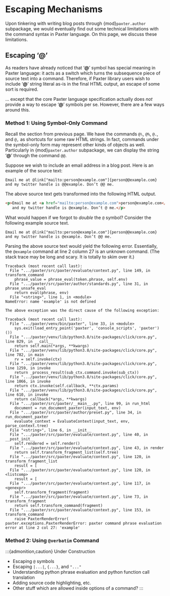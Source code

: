 # Escaping Mechanisms

Upon tinkering with writing blog posts through {mod}`paxter.author` subpackage,
we would eventually find out some technical limitations
with the command syntax in Paxter language.
On this page, we discuss these limitations.


## Escaping ‘@’

As readers have already noticed that ‘**@**’ symbol
has special meaning in Paxter language:
it acts as a switch which turns 
the subsequence piece of source text into a command.
Therefore, if Paxter library users wish to include ‘**@**’ string literal
as-is in the final HTML output, an escape of some sort is required.

… except that the core Paxter language specification actually
does _not_ provide a way to escape ‘**@**’ symbols per se.
However, there are a few ways around this.


### Method 1: Using Symbol-Only Command

Recall the [](predefined-raw-html) section from previous page.
We have the commands `@\`, `@%`, `@.`, and `@,`
as shortcuts for some raw HTML strings.
In fact, commands under the symbol-only form 
may represent other kinds of objects as well.
Particularly in {mod}`paxter.author` subpackage,
we can display the string ‘**@**’ through the command `@@`.

Suppose we wish to include an email address in a blog post.
Here is an example of the source text:

```paxter
Email me at @link["mailto:person@example.com"]{person@@example.com}
and my twitter handle is @@example. Don’t @@ me.
```

The above source text gets transformed into the following HTML output.

```html
<p>Email me at <a href="mailto:person@example.com">person@example.com</a>
   and my twitter handle is @example. Don’t @ me.</p>
```

What would happen if we forgot to _double_ the `@` symbol?
Consider the following example source text.

```paxter
Email me at @link["mailto:person@example.com"]{person@@example.com}
and my twitter handle is @example. Don’t @@ me.
```

Parsing the above source text would yield the following error.
Essentially, the `@example` command at line 2 column 27 is an unknown command.
(The stack trace may be long and scary. It is totally to skim over it.)

```pytb
Traceback (most recent call last):
  File ".../paxter/src/paxter/evaluate/context.py", line 149, in transform_command
    phrase_value = phrase_eval(token.phrase, self.env)
  File ".../paxter/src/paxter/author/standards.py", line 31, in phrase_unsafe_eval
    return eval(phrase, env)
  File "<string>", line 1, in <module>
NameError: name 'example' is not defined

The above exception was the direct cause of the following exception:

Traceback (most recent call last):
  File ".../paxter/venv/bin/paxter", line 33, in <module>
    sys.exit(load_entry_point('paxter', 'console_scripts', 'paxter')())
  File ".../paxter/venv/lib/python3.8/site-packages/click/core.py", line 829, in __call__
    return self.main(*args, **kwargs)
  File ".../paxter/venv/lib/python3.8/site-packages/click/core.py", line 782, in main
    rv = self.invoke(ctx)
  File ".../paxter/venv/lib/python3.8/site-packages/click/core.py", line 1259, in invoke
    return _process_result(sub_ctx.command.invoke(sub_ctx))
  File ".../paxter/venv/lib/python3.8/site-packages/click/core.py", line 1066, in invoke
    return ctx.invoke(self.callback, **ctx.params)
  File ".../paxter/venv/lib/python3.8/site-packages/click/core.py", line 610, in invoke
    return callback(*args, **kwargs)
  File ".../paxter/src/paxter/__main__.py", line 99, in run_html
    document = run_document_paxter(input_text, env)
  File ".../paxter/src/paxter/author/preset.py", line 34, in run_document_paxter
    evaluate_context = EvaluateContext(input_text, env, parse_context.tree)
  File "<string>", line 6, in __init__
  File ".../paxter/src/paxter/evaluate/context.py", line 40, in __post_init__
    self.rendered = self.render()
  File ".../paxter/src/paxter/evaluate/context.py", line 43, in render
    return self.transform_fragment_list(self.tree)
  File ".../paxter/src/paxter/evaluate/context.py", line 120, in transform_fragment_list
    result = [
  File ".../paxter/src/paxter/evaluate/context.py", line 120, in <listcomp>
    result = [
  File ".../paxter/src/paxter/evaluate/context.py", line 117, in <genexpr>
    self.transform_fragment(fragment)
  File ".../paxter/src/paxter/evaluate/context.py", line 73, in transform_fragment
    return self.transform_command(fragment)
  File ".../paxter/src/paxter/evaluate/context.py", line 153, in transform_command
    raise PaxterRenderError(
paxter.exceptions.PaxterRenderError: paxter command phrase evaluation error at line 2 col 27: 'example'
```


### Method 2: Using `@verbatim` Command

:::{admonition,caution} Under Construction
- Escaping `@` symbols
- Escaping `|...|`, `{...}`, and `"..."`
- Understanding python phrase evaluation and python function call translation
- Adding source code highlighting, etc.
- Other stuff which are allowed inside options of a command?
:::
